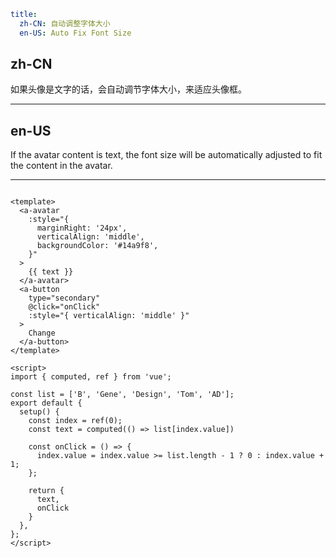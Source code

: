 ```yaml
title:
  zh-CN: 自动调整字体大小
  en-US: Auto Fix Font Size
```

## zh-CN

如果头像是文字的话，会自动调节字体大小，来适应头像框。

---
## en-US

If the avatar content is text, the font size will be automatically adjusted to fit the content in the avatar.

---

```vue

<template>
  <a-avatar
    :style="{
      marginRight: '24px',
      verticalAlign: 'middle',
      backgroundColor: '#14a9f8',
    }"
  >
    {{ text }}
  </a-avatar>
  <a-button
    type="secondary"
    @click="onClick"
    :style="{ verticalAlign: 'middle' }"
  >
    Change
  </a-button>
</template>

<script>
import { computed, ref } from 'vue';

const list = ['B', 'Gene', 'Design', 'Tom', 'AD'];
export default {
  setup() {
    const index = ref(0);
    const text = computed(() => list[index.value])

    const onClick = () => {
      index.value = index.value >= list.length - 1 ? 0 : index.value + 1;
    };

    return {
      text,
      onClick
    }
  },
};
</script>
```

